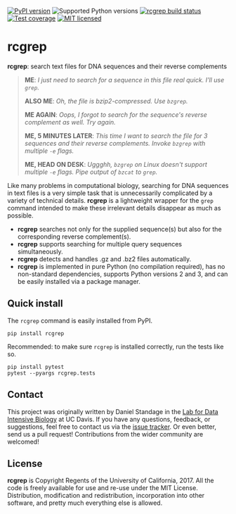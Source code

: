 [![PyPI version](https://img.shields.io/pypi/v/rcgrep.svg)](https://pypi.python.org/pypi/rcgrep)
![Supported Python versions](https://img.shields.io/pypi/pyversions/rcgrep.svg)
[![rcgrep build status](https://img.shields.io/travis/dib-lab/rcgrep.svg)](https://travis-ci.org/dib-lab/rcgrep)
[![Test coverage](https://img.shields.io/codecov/c/github/dib-lab/rcgrep.svg)](https://codecov.io/github/dib-lab/rcgrep)
[![MIT licensed](https://img.shields.io/pypi/l/rcgrep.svg)](https://github.com/dib-lab/rcgrep/blob/master/LICENSE)

# rcgrep

**rcgrep**: search text files for DNA sequences and their reverse complements

> **ME**: *I just need to search for a sequence in this file real quick. I'll use `grep`.*
>
> **ALSO ME**: *Oh, the file is bzip2-compressed. Use `bzgrep`.*
>
> **ME AGAIN**: *Oops, I forgot to search for the sequence's reverse complement as well. Try again.*
>
> **ME, 5 MINUTES LATER**: *This time I want to search the file for 3 sequences and their reverse complements. Invoke `bzgrep` with multiple `-e` flags.*
>
> **ME, HEAD ON DESK**: *Uggghh, `bzgrep` on Linux doesn't support multiple `-e` flags. Pipe output of `bzcat` to `grep`.*

Like many problems in computational biology, searching for DNA sequences in text files is a very simple task that is unnecessarily complicated by a variety of technical details.
**rcgrep** is a lightweight wrapper for the `grep` command intended to make these irrelevant details disappear as much as possible.

- **rcgrep** searches not only for the supplied sequence(s) but also for the corresponding reverse complement(s).
- **rcgrep** supports searching for multiple query sequences simultaneously.
- **rcgrep** detects and handles .gz and .bz2 files automatically.
- **rcgrep** is implemented in pure Python (no compilation required), has no non-standard dependencies, supports Python versions 2 and 3, and can be easily installed via a package manager.


## Quick install

The `rcgrep` command is easily installed from PyPI.

```
pip install rcgrep
```

Recommended: to make sure `rcgrep` is installed correctly, run the tests like so.

```
pip install pytest
pytest --pyargs rcgrep.tests
```


## Contact

This project was originally written by Daniel Standage in the [Lab for Data Intensive Biology](http://ivory.idyll.org/lab/) at UC Davis.
If you have any questions, feedback, or suggestions, feel free to contact us via the [issue tracker](https://github.com/dib-lab/rcgrep/issues).
Or even better, send us a pull request!
Contributions from the wider community are welcomed!


## License

**rcgrep** is Copyright Regents of the University of California, 2017.
All the code is freely available for use and re-use under the MIT License.
Distribution, modification and redistribution, incorporation into other software, and pretty much everything else is allowed.
